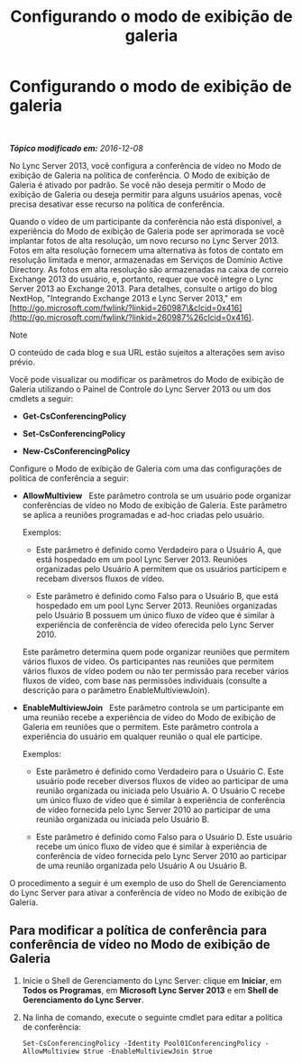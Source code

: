 ﻿---
title: Configurando o modo de exibição de galeria
TOCTitle: Configurando o modo de exibição de galeria
ms:assetid: 4a609178-47d8-4682-ac8d-29f882801924
ms:mtpsurl: https://technet.microsoft.com/pt-br/library/JJ204871(v=OCS.15)
ms:contentKeyID: 49306626
ms.date: 12/10/2016
mtps_version: v=OCS.15
ms.translationtype: HT
---

# Configurando o modo de exibição de galeria

 

_**Tópico modificado em:** 2016-12-08_

No Lync Server 2013, você configura a conferência de vídeo no Modo de exibição de Galeria na política de conferência. O Modo de exibição de Galeria é ativado por padrão. Se você não deseja permitir o Modo de exibição de Galeria ou deseja permitir para alguns usuários apenas, você precisa desativar esse recurso na política de conferência.

Quando o vídeo de um participante da conferência não está disponível, a experiência do Modo de exibição de Galeria pode ser aprimorada se você implantar fotos de alta resolução, um novo recurso no Lync Server 2013. Fotos em alta resolução fornecem uma alternativa às fotos de contato em resolução limitada e menor, armazenadas em Serviços de Domínio Active Directory. As fotos em alta resolução são armazenadas na caixa de correio Exchange 2013 do usuário, e, portanto, requer que você integre o Lync Server 2013 ao Exchange 2013. Para detalhes, consulte o artigo do blog NextHop, "Integrando Exchange 2013 e Lync Server 2013," em [http://go.microsoft.com/fwlink/?linkid=260987\&clcid=0x416](http://go.microsoft.com/fwlink/?linkid=260987%26clcid=0x416).

> [!note]  
> O conteúdo de cada blog e sua URL estão sujeitos a alterações sem aviso prévio.

Você pode visualizar ou modificar os parâmetros do Modo de exibição de Galeria utilizando o Painel de Controle do Lync Server 2013 ou um dos cmdlets a seguir:

  - **Get-CsConferencingPolicy**

  - **Set-CsConferencingPolicy**

  - **New-CsConferencingPolicy**

Configure o Modo de exibição de Galeria com uma das configurações de política de conferência a seguir:

  - **AllowMultiview**   Este parâmetro controla se um usuário pode organizar conferências de vídeo no Modo de exibição de Galeria. Este parâmetro se aplica a reuniões programadas e ad-hoc criadas pelo usuário.
    
    Exemplos:
    
      - Este parâmetro é definido como Verdadeiro para o Usuário A, que está hospedado em um pool Lync Server 2013. Reuniões organizadas pelo Usuário A permitem que os usuários participem e recebam diversos fluxos de vídeo.
    
      - Este parâmetro é definido como Falso para o Usuário B, que está hospedado em um pool Lync Server 2013. Reuniões organizadas pelo Usuário B possuem um único fluxo de vídeo que é similar à experiência de conferência de vídeo oferecida pelo Lync Server 2010.
    
    Este parâmetro determina quem pode organizar reuniões que permitem vários fluxos de vídeo. Os participantes nas reuniões que permitem vários fluxos de vídeo podem ou não ter permissão para receber vários fluxos de vídeo, com base nas permissões individuais (consulte a descrição para o parâmetro EnableMultiviewJoin).

  - **EnableMultiviewJoin**   Este parâmetro controla se um participante em uma reunião recebe a experiência de vídeo do Modo de exibição de Galeria em reuniões que o permitem. Este parâmetro controla a experiência do usuário em qualquer reunião o qual ele participe.
    
    Exemplos:
    
      - Este parâmetro é definido como Verdadeiro para o Usuário C. Este usuário pode receber diversos fluxos de vídeo ao participar de uma reunião organizada ou iniciada pelo Usuário A. O Usuário C recebe um único fluxo de vídeo que é similar à experiência de conferência de vídeo fornecida pelo Lync Server 2010 ao participar de uma reunião organizada ou iniciada pelo Usuário B.
    
      - Este parâmetro é definido como Falso para o Usuário D. Este usuário recebe um único fluxo de vídeo que é similar à experiência de conferência de vídeo fornecida pelo Lync Server 2010 ao participar de uma reunião organizada pelo Usuário A ou Usuário B.

O procedimento a seguir é um exemplo de uso do Shell de Gerenciamento do Lync Server para ativar a conferência de vídeo no Modo de exibição de Galeria.

## Para modificar a política de conferência para conferência de vídeo no Modo de exibição de Galeria

1.  Inicie o Shell de Gerenciamento do Lync Server: clique em **Iniciar**, em **Todos os Programas**, em **Microsoft Lync Server 2013** e em **Shell de Gerenciamento do Lync Server**.

2.  Na linha de comando, execute o seguinte cmdlet para editar a política de conferência:
    
        Set-CsConferencingPolicy -Identity Pool01ConferencingPolicy -AllowMultiview $true -EnableMultiviewJoin $true

